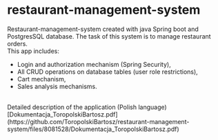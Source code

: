 # restaurant-management-system
Restaurant-management-system created with java Spring boot and PostgresSQL database.
The task of this system is to manage restaurant orders. <br>
This app includes:
- Login and authorization mechanism (Spring Security),
- All CRUD operations on database tables (user role restrictions),
- Cart mechanism,
- Sales analysis mechanisms.
<br>
Detailed description of the application (Polish language)
[Dokumentacja_ToropolskiBartosz.pdf](https://github.com/ToropolskiBartosz/restaurant-management-system/files/8081528/Dokumentacja_ToropolskiBartosz.pdf)
